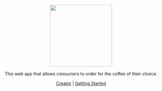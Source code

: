<p align="center"><img src="https://media.giphy.com/media/KT2wdPEnRoGxG/source.gif" height="200" /></p>
<p align="center">This web app that allows consumers to order for the coffee of their choice.</p>
<p align="center"><a href="https://instagram.com/infinitypaul">Creator</a> | <a href="">Getting Started</a></p>
